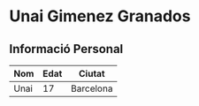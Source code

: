# Unai Gimenez Granados

## Informació Personal
| Nom      | Edat | Ciutat    | 
|----------|------|-----------|
| Unai     | 17   | Barcelona |

